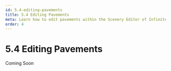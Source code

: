 ```yaml
---
id: 5.4-editing-pavements
title: 5.4 Editing Pavements
meta: Learn how to edit pavements within the Scenery Editor of Infinite Flight.
order: 4
---
```




# 5.4 Editing Pavements



Coming Soon
